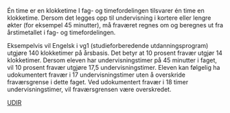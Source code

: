 Én time er en klokketime
I fag- og timefordelingen tilsvarer én time en klokketime. Dersom det legges opp til undervisning i kortere eller lengre økter (for eksempel 45 minutter), må fraværet regnes om og beregnes ut fra årstimetallet i fag- og timefordelingen.

Eksempelvis vil Engelsk i vg1 (studieforberedende utdanningsprogram) utgjøre 140 klokketimer på årsbasis. Det betyr at 10 prosent fravær utgjør 14 klokketimer. Dersom eleven har undervisningstimer på 45 minutter i faget, vil 10 prosent fravær utgjøre 17,5 undervisningstimer. Eleven kan følgelig ha udokumentert fravær i 17 undervisningstimer uten å overskride fraværsgrense i dette faget. Ved udokumentert fravær i 18 timer undervisningstimer, vil fraværsgrensen være overskredet.

[UDIR](https://www.udir.no/regelverkstolkninger/opplaring/Vitnemal/fravarsgrense---udir-3-2016/hva-omfattes-av-fravarsgrensen/#en-time-er-en-klokketime)
